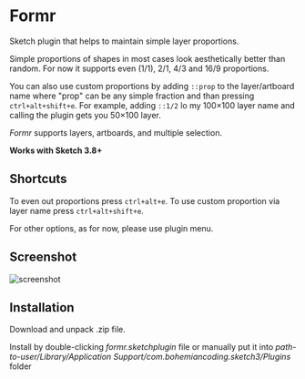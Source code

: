 # Formr

Sketch plugin that helps to maintain simple layer proportions.  

Simple proportions of shapes in most cases look aesthetically better than random.
For now it supports even (1/1), 2/1, 4/3 and 16/9 proportions.

You can also use custom proportions by adding `::prop` to the layer/artboard name where "prop" can be any simple fraction and than pressing `ctrl+alt+shift+e`. For example, adding `::1/2` lo my 100×100 layer name and calling the plugin gets you 50×100 layer.

*Formr* supports layers, artboards, and multiple selection.  

__Works with Sketch 3.8+__

## Shortcuts  

To even out proportions press `ctrl+alt+e`.
To use custom proportion via layer name press `ctrl+alt+shift+e`.

For other options, as for now, please use plugin menu.  

## Screenshot  

![screenshot](https://github.com/lessthanzero/Formr/blob/master/screenshot.png)  

## Installation  
Download and unpack .zip file.  

Install by double-clicking _formr.sketchplugin_ file or manually put it into _path-to-user/Library/Application Support/com.bohemiancoding.sketch3/Plugins_ folder
